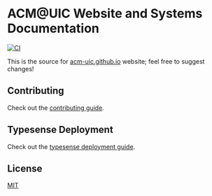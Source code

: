 # ACM@UIC Website and Systems Documentation

[![CI](https://github.com/acm-uic/acm-uic.github.io/actions/workflows/ci.yml/badge.svg)](https://github.com/acm-uic/acm-uic.github.io/actions/workflows/ci.yml)

This is the source for [acm-uic.github.io](https://acm-uic.github.io) website; feel free to suggest changes!

## Contributing

Check out the [contributing guide](.github/CONTRIBUTING.md).

## Typesense Deployment

Check out the [typesense deployment guide](typesense-deployemnt.md).

## License

[MIT](LICENSE)
